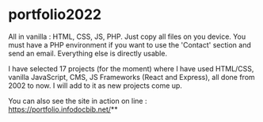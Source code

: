 # portfolio2022

All in vanilla : HTML, CSS, JS, PHP.
Just copy all files on you device. You must have a PHP environment if you want to use the 'Contact' section and send an email. 
Everything else is directly usable.

I have selected 17 projects (for the moment) where I have used HTML/CSS, vanilla JavaScript, CMS, JS Frameworks (React and Express), all done from 2002 to now. I will add to it as new projects come up.

You can also see the site in action on line : https://portfolio.infodocbib.net/**
